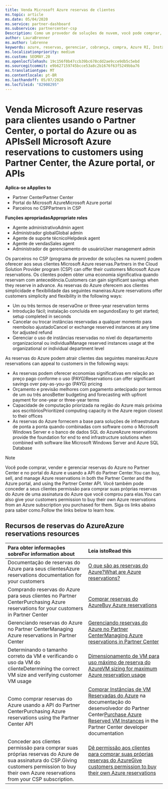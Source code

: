 ```yaml
---
title: Venda Microsoft Azure reservas de clientes
ms.topic: article
ms.date: 05/04/2020
ms.service: partner-dashboard
ms.subservice: partnercenter-csp
Description: Como um provedor de soluções de nuvem, você pode comprar, vender ou gerenciar reservas do Azure para clientes. Use o Partner Center, o portal do Azure ou a API do Partner Center.
author: LauraBrenner
ms.author: labrenne
keywords: azure, reservas, gerenciar, cobrança, compra, Azure RI, Instâncias Reservadas do Azure
ms.localizationpriority: medium
ms.custom: SEOMAY.20
ms.openlocfilehash: 19c156f0b47ccb39bc678cdd2ae9cce9db5c5ebd
ms.sourcegitcommit: e9b627159745bcce53a8c2b1676f63f5249bba76
ms.translationtype: MT
ms.contentlocale: pt-BR
ms.lasthandoff: 05/07/2020
ms.locfileid: "82908295"
---
```

# <a name="sell-microsoft-azure-reservations-to-customers-using-partner-center-the-azure-portal-or-apis"></a><span data-ttu-id="bc527-105">Venda Microsoft Azure reservas para clientes usando o Partner Center, o portal do Azure ou as APIs</span><span class="sxs-lookup"><span data-stu-id="bc527-105">Sell Microsoft Azure reservations to customers using Partner Center, the Azure portal, or APIs</span></span>

<!--Maggie, 12/7/18 - Added "Partner Center" to metadata title and H1 title as per Catherine Watson in bug #19868631-->

<span data-ttu-id="bc527-106">**Aplica-se a**</span><span class="sxs-lookup"><span data-stu-id="bc527-106">**Applies to**</span></span>

- <span data-ttu-id="bc527-107">Partner Center</span><span class="sxs-lookup"><span data-stu-id="bc527-107">Partner Center</span></span>
- <span data-ttu-id="bc527-108">Portal do Microsoft Azure</span><span class="sxs-lookup"><span data-stu-id="bc527-108">Microsoft Azure portal</span></span>
- <span data-ttu-id="bc527-109">Parceiros no CSP</span><span class="sxs-lookup"><span data-stu-id="bc527-109">Partners in CSP</span></span>

<span data-ttu-id="bc527-110">**Funções apropriadas**</span><span class="sxs-lookup"><span data-stu-id="bc527-110">**Appropriate roles**</span></span>

- <span data-ttu-id="bc527-111">Agente administrativo</span><span class="sxs-lookup"><span data-stu-id="bc527-111">Admin agent</span></span>
- <span data-ttu-id="bc527-112">Administrador global</span><span class="sxs-lookup"><span data-stu-id="bc527-112">Global admin</span></span>
- <span data-ttu-id="bc527-113">Agente de suporte técnico</span><span class="sxs-lookup"><span data-stu-id="bc527-113">Helpdesk agent</span></span>
- <span data-ttu-id="bc527-114">Agente de vendas</span><span class="sxs-lookup"><span data-stu-id="bc527-114">Sales agent</span></span>
- <span data-ttu-id="bc527-115">Administrador de gerenciamento de usuário</span><span class="sxs-lookup"><span data-stu-id="bc527-115">User management admin</span></span>

<span data-ttu-id="bc527-116">Os parceiros no CSP (programa de provedor de soluções na nuvem) podem oferecer aos seus clientes Microsoft Azure reservas.</span><span class="sxs-lookup"><span data-stu-id="bc527-116">Partners in the Cloud Solution Provider program (CSP) can offer their customers Microsoft Azure reservations.</span></span> <span data-ttu-id="bc527-117">Os clientes podem obter uma economia significativa quando reservam com antecedência.</span><span class="sxs-lookup"><span data-stu-id="bc527-117">Customers can gain significant savings when they reserve in advance.</span></span> <span data-ttu-id="bc527-118">As reservas do Azure oferecem aos clientes simplicidade e flexibilidade das seguintes maneiras:</span><span class="sxs-lookup"><span data-stu-id="bc527-118">Azure reservations offer customers simplicity and flexibility in the following ways:</span></span>

- <span data-ttu-id="bc527-119">Um ou três termos de reserva</span><span class="sxs-lookup"><span data-stu-id="bc527-119">One or three-year reservation terms</span></span>
- <span data-ttu-id="bc527-120">Introdução fácil; instalação concluída em segundos</span><span class="sxs-lookup"><span data-stu-id="bc527-120">Easy to get started; setup completed in seconds</span></span>
- <span data-ttu-id="bc527-121">Cancelar ou trocar instâncias reservadas a qualquer momento para reembolso ajustado</span><span class="sxs-lookup"><span data-stu-id="bc527-121">Cancel or exchange reserved instances at any time for adjusted refund</span></span>
- <span data-ttu-id="bc527-122">Gerenciar o uso de instâncias reservadas no nível do departamento organizacional ou individual</span><span class="sxs-lookup"><span data-stu-id="bc527-122">Manage reserved instances usage at the organizational or individual department level</span></span> 

<span data-ttu-id="bc527-123">As reservas do Azure podem atrair clientes das seguintes maneiras:</span><span class="sxs-lookup"><span data-stu-id="bc527-123">Azure reservations can appeal to customers in the following ways:</span></span>

- <span data-ttu-id="bc527-124">As reservas podem oferecer economias significativas em relação ao preço pago conforme o uso (PAYG)</span><span class="sxs-lookup"><span data-stu-id="bc527-124">Reservations can offer significant savings over pay-as-you-go (PAYG) pricing</span></span>
- <span data-ttu-id="bc527-125">Orçamento e previsão melhores com pagamento antecipado por termos de um ou três anos</span><span class="sxs-lookup"><span data-stu-id="bc527-125">Better budgeting and forecasting with upfront payment for one-year or three-year terms</span></span>
- <span data-ttu-id="bc527-126">Capacidade de computação priorizada na região do Azure mais próxima aos escritórios</span><span class="sxs-lookup"><span data-stu-id="bc527-126">Prioritized computing capacity in the Azure region closest to their offices</span></span>
- <span data-ttu-id="bc527-127">As reservas do Azure fornecem a base para soluções de infraestrutura de ponta a ponta quando combinadas com software como o Microsoft Windows Server e o banco de dados SQL do Azure</span><span class="sxs-lookup"><span data-stu-id="bc527-127">Azure reservations provide the foundation for end to end infrastructure solutions when combined with software like Microsoft Windows Server and Azure SQL Database</span></span>

>[!NOTE]
> <span data-ttu-id="bc527-128">Você pode comprar, vender e gerenciar reservas do Azure no Partner Center e no portal do Azure e usando a API do Partner Center.</span><span class="sxs-lookup"><span data-stu-id="bc527-128">You can buy, sell, and manage Azure reservations in both the Partner Center and the Azure portal, and using the Partner Center API.</span></span> <span data-ttu-id="bc527-129">Você também pode conceder a seus clientes permissão para comprar suas próprias reservas do Azure de uma assinatura do Azure que você comprou para elas.</span><span class="sxs-lookup"><span data-stu-id="bc527-129">You can also give your customers permission to buy their own Azure reservations from an Azure subscription you purchased for them.</span></span> <span data-ttu-id="bc527-130">Siga os links abaixo para saber como.</span><span class="sxs-lookup"><span data-stu-id="bc527-130">Follow the links below to learn how.</span></span>

## <a name="azure-reservations-resources"></a><span data-ttu-id="bc527-131">Recursos de reservas do Azure</span><span class="sxs-lookup"><span data-stu-id="bc527-131">Azure reservations resources</span></span>

|<span data-ttu-id="bc527-132">**Para obter informações sobre**</span><span class="sxs-lookup"><span data-stu-id="bc527-132">**For information about**</span></span>   |<span data-ttu-id="bc527-133">**Leia isto**</span><span class="sxs-lookup"><span data-stu-id="bc527-133">**Read this**</span></span>    |
|:-----------------------------|:-----------------|
| <span data-ttu-id="bc527-134">Documentação de reservas do Azure para seus clientes</span><span class="sxs-lookup"><span data-stu-id="bc527-134">Azure reservations documentation for your customers</span></span> | [<span data-ttu-id="bc527-135">O que são as reservas do Azure?</span><span class="sxs-lookup"><span data-stu-id="bc527-135">What are Azure reservations?</span></span>](https://docs.microsoft.com/azure/billing/billing-save-compute-costs-reservations)
|<span data-ttu-id="bc527-136">Comprando reservas do Azure para seus clientes no Partner Center</span><span class="sxs-lookup"><span data-stu-id="bc527-136">Purchasing Azure reservations for your customers in Partner Center</span></span>   |[<span data-ttu-id="bc527-137">Comprar reservas do Azure</span><span class="sxs-lookup"><span data-stu-id="bc527-137">Buy Azure reservations</span></span>](azure-reservations-buying.md)
|<span data-ttu-id="bc527-138">Gerenciando reservas do Azure no Partner Center</span><span class="sxs-lookup"><span data-stu-id="bc527-138">Managing Azure reservations in Partner Center</span></span> | [<span data-ttu-id="bc527-139">Gerenciando reservas do Azure no Partner Center</span><span class="sxs-lookup"><span data-stu-id="bc527-139">Managing Azure reservations in Partner Center</span></span>](azure-reservations-manage.md)
|<span data-ttu-id="bc527-140">Determinando o tamanho correto da VM e verificando o uso da VM do cliente</span><span class="sxs-lookup"><span data-stu-id="bc527-140">Determining the correct VM size and verifying customer VM usage</span></span>   |[<span data-ttu-id="bc527-141">Dimensionamento de VM para uso máximo de reserva do Azure</span><span class="sxs-lookup"><span data-stu-id="bc527-141">VM sizing for maximum Azure reservation usage</span></span>](azure-usage.md)   |
|<span data-ttu-id="bc527-142">Como comprar reservas do Azure usando a API do Partner Center</span><span class="sxs-lookup"><span data-stu-id="bc527-142">Purchasing Azure reservations using the Partner Center API</span></span> | <span data-ttu-id="bc527-143">[Comprar Instâncias de VM Reservadas do Azure](https://docs.microsoft.com/partner-center/develop/purchase-azure-reservations) na documentação do desenvolvedor do Partner Center</span><span class="sxs-lookup"><span data-stu-id="bc527-143">[Purchase Azure Reserved VM Instances](https://docs.microsoft.com/partner-center/develop/purchase-azure-reservations) in the Partner Center developer documentation</span></span>   |
|<span data-ttu-id="bc527-144">Conceder aos clientes permissão para comprar suas próprias reservas do Azure de sua assinatura do CSP.</span><span class="sxs-lookup"><span data-stu-id="bc527-144">Giving customers permission to buy their own Azure reservations from your CSP subscription.</span></span> | [<span data-ttu-id="bc527-145">Dê permissão aos clientes para comprar suas próprias reservas do Azure</span><span class="sxs-lookup"><span data-stu-id="bc527-145">Give customers permission to buy their own Azure reservations</span></span>](give-customers-permission.md)   |
